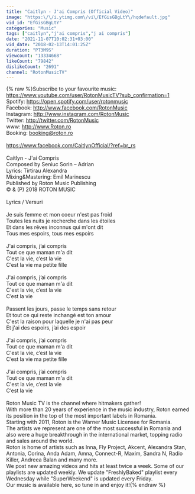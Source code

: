 ```yaml
---
title: "Caitlyn - J'ai Compris (Official Video)"
image: "https:\/\/i.ytimg.com\/vi\/EfGisGBgLtY\/hqdefault.jpg"
vid_id: "EfGisGBgLtY"
categories: "Music"
tags: ["caitlyn","j'ai compris","j ai compris"]
date: "2021-11-07T10:02:31+03:00"
vid_date: "2018-02-13T14:01:25Z"
duration: "PT3M9S"
viewcount: "13334668"
likeCount: "79842"
dislikeCount: "2691"
channel: "RotonMusicTV"
---
```

{% raw %}Subscribe to your favourite music: <a rel="nofollow" target="blank" href="https://www.youtube.com/user/RotonMusicTV?sub_confirmation=1">https://www.youtube.com/user/RotonMusicTV?sub_confirmation=1</a><br />Spotify: <a rel="nofollow" target="blank" href="https://open.spotify.com/user/rotonmusic">https://open.spotify.com/user/rotonmusic</a><br />Facebook: <a rel="nofollow" target="blank" href="http://www.facebook.com/RotonMusic">http://www.facebook.com/RotonMusic</a><br />Instagram: <a rel="nofollow" target="blank" href="http://www.instagram.com/RotonMusic">http://www.instagram.com/RotonMusic</a><br />Twitter: <a rel="nofollow" target="blank" href="http://twitter.com/RotonMusic">http://twitter.com/RotonMusic</a><br />www: <a rel="nofollow" target="blank" href="http://www.Roton.ro">http://www.Roton.ro</a><br />Booking: booking@roton.ro<br /><br /><a rel="nofollow" target="blank" href="https://www.facebook.com/CaitlynOfficial/?ref=br_rs">https://www.facebook.com/CaitlynOfficial/?ref=br_rs</a><br /><br />Caitlyn - J'ai Compris<br />Composed by Seniuc Sorin – Adrian<br />Lyrics: Tirtirau Alexandra<br />Mixing&amp;Mastering: Emil Marinescu<br />Published by Roton Music Publishing<br />© &amp; (P) 2018 ROTON MUSIC<br /><br />Lyrics / Versuri<br /><br />Je suis femme et mon coeur n'est pas froid<br />Toutes les nuits je recherche dans les étoiles<br />Et dans les rêves inconnus qui m'ont dit <br />Tous mes espoirs, tous mes espoirs<br /><br />J'ai compris, j’ai compris<br />Tout ce que maman m'a dit<br />C'est la vie, c’est la vie<br />C’est la vie ma petite fille<br /><br />J'ai compris, j’ai compris<br />Tout ce que maman m'a dit<br />C'est la vie, c’est la vie<br />C’est la vie <br /><br />Passent les jours, passe le temps sans retour<br />Et tout ce qui reste inchangé est ton amour<br />C'est la raison pour laquelle je n'ai pas peur <br />Et j'ai des espoirs, j’ai des espoir<br /><br />J'ai compris, j’ai compris<br />Tout ce que maman m'a dit<br />C'est la vie, c’est la vie<br />C’est la vie ma petite fille<br /><br />J'ai compris, j’ai compris<br />Tout ce que maman m'a dit<br />C'est la vie, c’est la vie<br />C’est la vie <br /><br />Roton Music TV is the channel where hitmakers gather!<br />With more than 20 years of experience in the music industry, Roton earned its position in the top of the most important labels in Romania.<br />Starting with 2011, Roton is the Warner Music Licensee for Romania.<br />The artists we represent are one of the most successful in Romania and also were a huge breakthrough in the international market, topping radio and sales around the world.<br />Roton is home of artists such as Inna, Fly Project, Akcent, Alexandra Stan, Antonia, Corina, Anda Adam, Amna, Connect-R, Maxim, Sandra N, Radio Killer, Andreea Balan and many more.<br />We post new amazing videos and hits at least twice a week. Some of our playlists are updated weekly. We update &quot;FreshlyBaked&quot; playlist every Wednesday while &quot;SuperWeekend&quot; is updated every Friday.<br />Our music is available here, so tune in and enjoy it!{% endraw %}
